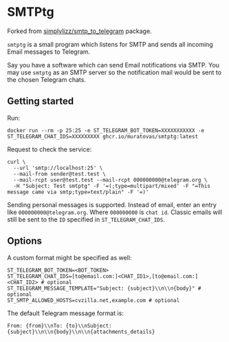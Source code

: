 # SMTPtg

Forked from [simplylizz/smtp_to_telegram](https://github.com/simplylizz/smtp_to_telegram) package.

`smtptg` is a small program which listens for SMTP and sends
all incoming Email messages to Telegram.

Say you have a software which can send Email notifications via SMTP.
You may use `smtptg` as an SMTP server so
the notification mail would be sent to the chosen Telegram chats.

## Getting started

Run:
```
docker run --rm -p 25:25 -e ST_TELEGRAM_BOT_TOKEN=XXXXXXXXXXX -e ST_TELEGRAM_CHAT_IDS=XXXXXXXXX ghcr.io/muratovas/smtptg:latest
```

Request to check the service:
```
curl \
  --url 'smtp://localhost:25' \
  --mail-from sender@test.test \
  --mail-rcpt user@test.test --mail-rcpt 000000000@telegram.org \
  -H "Subject: Test smtptg" -F '=(;type=multipart/mixed' -F "=This message came via smtp;type=text/plain" -F '=)'
```

Sending personal messages is supported. Instead of email, enter an entry like `000000000@telegram.org`. Where `000000000` is `chat id`.
Classic emails will still be sent to the `ID` specified in `ST_TELEGRAM_CHAT_IDS`.

## Options

A custom format might be specified as well:
```
ST_TELEGRAM_BOT_TOKEN=<BOT_TOKEN>
ST_TELEGRAM_CHAT_IDS=[to@email.com:]<CHAT_ID1>,[to@email.com:]<CHAT_ID2> # optional
ST_TELEGRAM_MESSAGE_TEMPLATE="Subject: {subject}\\n\\n{body}" # optional
ST_SMTP_ALLOWED_HOSTS=cvzilla.net,example.com # optional
```

The default Telegram message format is:
```
From: {from}\\nTo: {to}\\nSubject: {subject}\\n\\n{body}\\n\\n{attachments_details}
```
